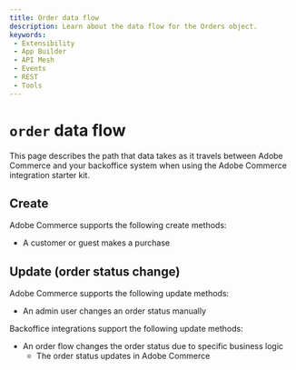 ```yaml
---
title: Order data flow
description: Learn about the data flow for the Orders object.
keywords:
 - Extensibility
 - App Builder
 - API Mesh
 - Events
 - REST
 - Tools
---
```


# `order` data flow

This page describes the path that data takes as it travels between Adobe Commerce and your backoffice system when using the Adobe Commerce integration starter kit.

## Create

Adobe Commerce supports the following create methods:

- A customer or guest makes a purchase

## Update (order status change)

Adobe Commerce supports the following update methods:

- An admin user changes an order status manually

Backoffice integrations support the following update methods:

- An order flow changes the order status due to specific business logic
  - The order status updates in Adobe Commerce
